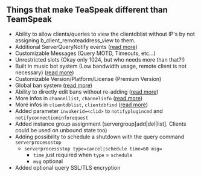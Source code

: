 ## Things that make TeaSpeak different than TeamSpeak

+ Ability to allow clients/queries to view the clientdblist without IP's by not assigning b_client_remoteaddress_view to them.
+ Additional ServerQueryNotify events ([read more](https://github.com/TeaSpeak/TeaSpeak/blob/master/ServerQueryNotify.md))
+ Customizable Messages (Query MOTD, Timeouts, etc...)
+ Unrestricted slots (Okay only 1024, but who needs more than that?!)
+ Built in music bot system (Low bandwidth usage, remote client is not necessary) ([read more](https://forum.teaspeak.de/index.php?threads/teaspeak-music-bot-release.36/))
+ Customizable Version/Platform/License (Premium Version)
+ Global ban system ([read more](https://github.com/TeaSpeak/TeaSpeak/issues/11))
+ Ability to directly edit bans without re-adding ([read more](https://github.com/TeaSpeak/TeaSpeak/issues/18))
+ More infos in `channellist`, `channelinfo` ([read more](https://github.com/TeaSpeak/TeaSpeak/issues/22))
+ More infos in `clientdblist`, `clientdbfind` ([read more](https://github.com/TeaSpeak/TeaSpeak/issues/12))
+ Added parameter `invokerid=<clid>` to `notifyplugincmd` and `notifyconnectioninforequest`
+ Added instance group assignment (servergroup[add|del|list]. Clients could be used on unbound state too)
+ Adding possibility to schedule a shutdown with the query command `serverprocessstop`
    - `serverprocessstop type=cancel|schedule time=60 msg=` 
        - `time` just required when `type` = `schedule` 
        - `msg` optional
+ Added optional query SSL/TLS encryption
